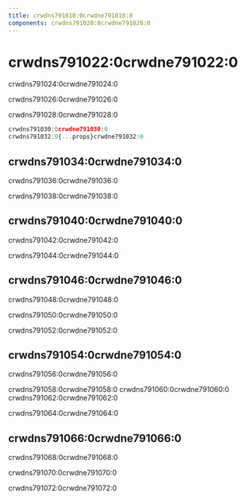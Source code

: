 ```yaml
---
title: crwdns791018:0crwdne791018:0
components: crwdns791020:0crwdne791020:0
---
```

# crwdns791022:0crwdne791022:0

<p class="description">crwdns791024:0crwdne791024:0</p>

crwdns791026:0crwdne791026:0

crwdns791028:0crwdne791028:0

```jsx
crwdns791030:0crwdne791030:0
crwdns791032:0{...props}crwdne791032:0
```

## crwdns791034:0crwdne791034:0

crwdns791036:0crwdne791036:0

crwdns791038:0crwdne791038:0

## crwdns791040:0crwdne791040:0

crwdns791042:0crwdne791042:0

crwdns791044:0crwdne791044:0

## crwdns791046:0crwdne791046:0

crwdns791048:0crwdne791048:0

crwdns791050:0crwdne791050:0

crwdns791052:0crwdne791052:0

## crwdns791054:0crwdne791054:0

crwdns791056:0crwdne791056:0

crwdns791058:0crwdne791058:0 crwdns791060:0crwdne791060:0 crwdns791062:0crwdne791062:0

crwdns791064:0crwdne791064:0

## crwdns791066:0crwdne791066:0

crwdns791068:0crwdne791068:0

crwdns791070:0crwdne791070:0

crwdns791072:0crwdne791072:0